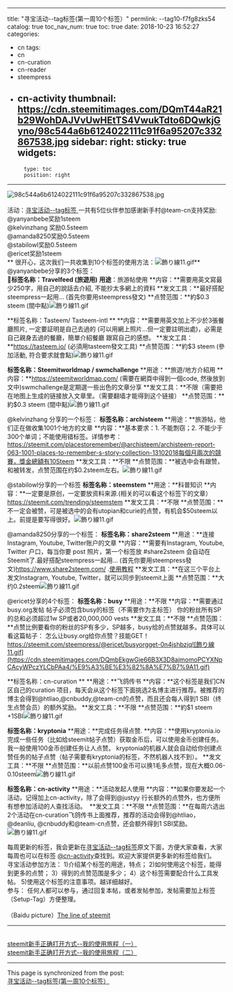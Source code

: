 
---
title: "寻宝活动--tag标签(第一周10个标签）"
permlink: --tag10-f7fg8zks54
catalog: true
toc_nav_num: true
toc: true
date: 2018-10-23 16:52:27
categories:
- cn
tags:
- cn
- cn-curation
- cn-reader
- steempress
- cn-activity
thumbnail: https://cdn.steemitimages.com/DQmT44aR21b29WohDAJVvUwHEtTS4VwukTdto6DQwkjGyno/98c544a6b6124022111c91f6a95207c332867538.jpg
sidebar:
    right:
        sticky: true
widgets:
    -
        type: toc
        position: right
---


![98c544a6b6124022111c91f6a95207c332867538.jpg](https://cdn.steemitimages.com/DQmT44aR21b29WohDAJVvUwHEtTS4VwukTdto6DQwkjGyno/98c544a6b6124022111c91f6a95207c332867538.jpg)<br><br>活动：[寻宝活动--tag标签 ](https://steemit.com/steempress/@cherryzz/--tag-j3pgvo0yul)一共有5位伙伴参加感谢新手村@team-cn支持奖励:<br>@yanyanbebe奖励1steem<br>@kelvinzhang 奖励0.5steem<br>@amanda8250奖励0.5steem<br>@stabilowl奖励0.5steem<br>@ericet奖励1steem<br>**  很开心，这次我们一共收集到10个标签的使用方法：![飾り線11.gif](https://cdn.steemitimages.com/DQmbEkgwGje66B3X3D8ajmomoPCYXNpCAcyWPczYLCbPAa4/%E9%A3%BE%E3%82%8A%E7%B7%9A11.gif)**<br>@yanyanbebe分享的3个标签：<br>**标签名称：Travelfeed (旅遊用)**
**用途**：旅游帖使用
**内容：**需要用英文寫最少250字，用自己的說話去介紹, 不能抄太多網上的資料
**发文工具：**最好搭配steempress一起用… (首先你要用steempress發文)
**点赞范围：**約$0.3 steem (間中點)![飾り線11.gif](https://cdn.steemitimages.com/DQmbEkgwGje66B3X3D8ajmomoPCYXNpCAcyWPczYLCbPAa4/%E9%A3%BE%E3%82%8A%E7%B7%9A11.gif)

**标签名称：Tasteem/ Tasteem-intl **
**内容：**需要用英文加上不少於3張餐廳照片, 一定要証明是自己去過的 (可以用網上照片…但一定要註明出處)，必需是自己親身去過的餐廳，簡單介紹餐廳 跟寫自己的感想。
**发文工具：**https://tasteem.io/ (必須用tasteem發文工具)
**点赞范围：**約$3 steem (參加活動, 符合要求就會點)![飾り線11.gif](https://cdn.steemitimages.com/DQmbEkgwGje66B3X3D8ajmomoPCYXNpCAcyWPczYLCbPAa4/%E9%A3%BE%E3%82%8A%E7%B7%9A11.gif)

**标签名称：Steemitworldmap / swmchallenge**
**用途：**旅遊/地方介紹用
**内容：**https://steemitworldmap.com/ (需要在網頁中得到一個code, 然後放到文中)swmchallenge是定期選一些出色的文章分享
**发文工具：**不限（需要把在地图上生成的链接放入文章里。（需要翻墙才能得到这个链接）
**点赞范围：**約$0.3 steem (間中點)![飾り線11.gif](https://cdn.steemitimages.com/DQmbEkgwGje66B3X3D8ajmomoPCYXNpCAcyWPczYLCbPAa4/%E9%A3%BE%E3%82%8A%E7%B7%9A11.gif)

@kelvinzhang 分享的一个标签：
**标签名称：archisteem**
**用途：**旅游帖，他们正在做收集1001个地方的文章
**内容：**基本要求：1. 不能剽窃；2. 不能少于300个单词；不能使用错标签。详情参考：https://steemit.com/placestoremember/@archisteem/archisteem-report-063-1001-places-to-remember-s-story-collection-13102018每個月兩次的競賽，獎金總額有10Steem
**发文工具：**不限
**点赞范围：**被选中会有跟赞，和被转发，点赞范围在约$0.2steem左右。![飾り線11.gif](https://cdn.steemitimages.com/DQmbEkgwGje66B3X3D8ajmomoPCYXNpCAcyWPczYLCbPAa4/%E9%A3%BE%E3%82%8A%E7%B7%9A11.gif)

@stabilowl分享的一个标签
**标签名称：steemstem**
**用途：**科普知识
**内容：**一定要是原创，一定要放资料来源.(相关的可以看这个标签下的文章）https://steemit.com/trending/steemstem
**发文工具：**不限
**点赞范围：**不一定会被赞，可是被选中的会有utopian和curie的点赞，有机会$50steem以上。前提是要写得很好。![飾り線11.gif](https://cdn.steemitimages.com/DQmbEkgwGje66B3X3D8ajmomoPCYXNpCAcyWPczYLCbPAa4/%E9%A3%BE%E3%82%8A%E7%B7%9A11.gif)

@amanda8250分享的一个标签：
**标签名称：share2steem**
**用途：**连接Instagram, Youtube, Twitter账户的文章
**内容：**需要有Instagram, Youtube, Twitter 户口，每当你要 post 照片，第一个标签放 #share2steem 会自动在 Steemit了.最好搭配steempress一起用… (首先你要用steempress發文)https://www.share2steem.com/ .[使用教程](https://steemit.com/steempress/@amanda8250/a-simple-introduction-of-share2steem-share2steem-8119692a0522e)
**发文工具：**在这三个平台上发文Instagram, Youtube, Twitter，就可以同步到steemit上面
**点赞范围：**大约0.2steem![飾り線11.gif](https://cdn.steemitimages.com/DQmbEkgwGje66B3X3D8ajmomoPCYXNpCAcyWPczYLCbPAa4/%E9%A3%BE%E3%82%8A%E7%B7%9A11.gif)


@ericet分享的4个标签：
**标签名称：busy**
**用途：**不限
**内容：**需要通过busy.org发帖
帖子必须包含busy的标签（不需要作为主标签）
你的粉丝所有SP的总和必须超过1w SP或者20,000,000 vests
**发文工具：**不限
**点赞范围：**点赞比例要看你的粉丝的SP有多少，SP越多，busy给的点赞就越多。具体可以看这篇帖子： 怎么让busy.org给你点赞？技能GET！https://steemit.com/steempress/@ericet/busyorgget-0n4jshbzjq![飾り線11.gif](https://cdn.steemitimages.com/DQmbEkgwGje66B3X3D8ajmomoPCYXNpCAcyWPczYLCbPAa4/%E9%A3%BE%E3%82%8A%E7%B7%9A11.gif)

**标签名称：cn-curation **
**用途：**飞鸽传书
**内容：**这个标签是我们CN区自己的curation 项目，每天会从这个标签下面挑选2名博主进行推荐。被推荐的博主会得到@htliao,@cnbuddy,@team-cn的点赞，而且还会每人得到1 SBI（终生点赞会员）的额外奖励。
**发文工具：**不限
**点赞范围：**約$1 steem +1SBI![飾り線11.gif](https://cdn.steemitimages.com/DQmbEkgwGje66B3X3D8ajmomoPCYXNpCAcyWPczYLCbPAa4/%E9%A3%BE%E3%82%8A%E7%B7%9A11.gif)

**标签名称：kryptonia**
**用途：**完成任务得点赞.
**内容：**使用kryptonia.io 完成一些任务（比如给steemit帖子点赞）获取金币后，可以使用金币创建任务。我一般使用100金币创建任务让人点赞。 kryptonia的机器人就会自动给你创建点赞任务的帖子点赞（帖子需要有kryptonia的标签，不然机器人找不到）。
**发文工具：**不限
**点赞范围：**以前点赞100金币可以换1毛多点赞，现在大概0.06-0.10steem![飾り線11.gif](https://cdn.steemitimages.com/DQmbEkgwGje66B3X3D8ajmomoPCYXNpCAcyWPczYLCbPAa4/%E9%A3%BE%E3%82%8A%E7%B7%9A11.gif)

**标签名称：cn-activity**
**用途：**活动发起人使用
**内容：**如果你要发起一个活动，记得加上cn-activity，除了会得到@justyy 行长额外的点赞外，也方便所有想参加活动的人查找活动。 
**发文工具：**不限
**点赞范围：**在每周六选出2个活动在cn-curation飞鸽传书上面推荐，推荐的活动会得到@htliao，@deanliu, @cnbuddy和@team-cn点赞，还会额外得到1 SBI奖励。![飾り線11.gif](https://cdn.steemitimages.com/DQmbEkgwGje66B3X3D8ajmomoPCYXNpCAcyWPczYLCbPAa4/%E9%A3%BE%E3%82%8A%E7%B7%9A11.gif)

每周更新的标签，我会更新在[寻宝活动--tag标签](https://steemit.com/steempress/@cherryzz/--tag-j3pgvo0yul)原文下面，方便大家查看，大家每周也可以在标签 [@cn-activity](https://steemit.com/created/cn-activity)查找到。欢迎大家提供更多新的标签给我们。<br>寻宝活动参加方法：
1)介绍某个标签的用途，特点；
2)如何使用这个标签，能得到更多的点赞；
3）得到的点赞范围是多少；
4）这个标签需要配合什么工具发帖。
5)使用这个标签的注意事项。越详细越好。<br>参与：
任何人都可以参与，通过回复本帖，或者发帖参加，发帖需要加上标签（Setup-Tag）方便整理。<br><br>（Baidu picture）[The line of steemit](https://busy.org/@yoshiko/the-line-of-steemit)<hr><br>[steemit新手正确打开方式--我的使用旅程（一）](https://steemit.com/cn/@cherryzz/steemit---71zoxjkgqd)<br>[steemit新手正确打开方式--我的使用旅程（二）](https://steemit.com/cn/@cherryzz/steemit---42g6kms5j6)

- - -

This page is synchronized from the post: [寻宝活动--tag标签(第一周10个标签）](https://steemit.com/@cherryzz/--tag10-f7fg8zks54)
